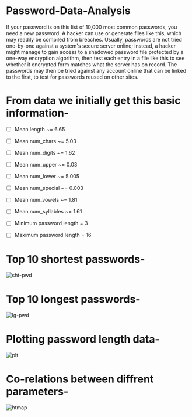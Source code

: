 # Password-Data-Analysis

If your password is on this list of 10,000 most common passwords, you need a new password. A hacker can use or generate files like this, which may readily be compiled from breaches. Usually, passwords are not tried one-by-one against a system's secure server online; instead, a hacker might manage to gain access to a shadowed password file protected by a one-way encryption algorithm, then test each entry in a file like this to see whether it encrypted form matches what the server has on record. The passwords may then be tried against any account online that can be linked to the first, to test for passwords reused on other sites.

# From data we initially get this basic information-

- [ ] Mean length ~= 6.65

- [ ] Mean num_chars ~= 5.03

- [ ] Mean num_digits ~= 1.62

- [ ] Mean num_upper ~= 0.03

- [ ] Mean num_lower ~= 5.005

- [ ] Mean num_special ~= 0.003

- [ ] Mean num_vowels ~= 1.81

- [ ] Mean num_syllables ~= 1.61

- [ ] Minimum password length = 3

- [ ] Maximum password length = 16

# Top 10 shortest passwords-
![sht-pwd](https://user-images.githubusercontent.com/75358720/152206784-2b71431e-3e15-4604-a4f5-15366392c1fe.png)


# Top 10 longest passwords-
![lg-pwd](https://user-images.githubusercontent.com/75358720/152206983-817ad622-7253-453b-b27a-800c4b254bf1.png)


# Plotting password length data-
![plt](https://user-images.githubusercontent.com/75358720/152207183-5263d3d2-3a7b-4661-9594-20eee643fe16.png)

# Co-relations between diffrent parameters-
![htmap](https://user-images.githubusercontent.com/75358720/152194408-2995628a-2073-41ea-8dec-9f31b7561ec2.png)




